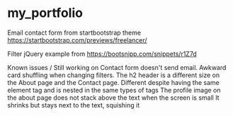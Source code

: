 # my_portfolio

Email contact form from startbootstrap theme
    https://startbootstrap.com/previews/freelancer/

Filter jQuery example from
    https://bootsnipp.com/snippets/r1Z7d

Known issues / Still working on
    Contact form doesn't send email.
    Awkward card shuffling when changing filters.
    The h2 header is a different size on the About page and the Contact page.
        Different despite having the same element tag and is nested in the same types of tags
    The profile image on the about page does not stack above the text when the screen is small 
        It shrinks but stays next to the text, squishing it

